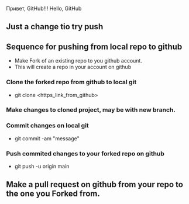 Привет, GitHub!!!
Hello, GitHub

## Just a change tio try push

## Sequence for pushing from local repo to github

* Make Fork of an existing repo to you github account.
* This will create a repo in your account on github

### Clone the forked repo from github to local git
* git clone <https_link_from_github>

### Make changes to cloned project, may be with new branch.

### Commit changes on local git
* git commit -am "message"

### Push commited changes to your forked repo on github
* git push -u origin main

## Make a pull request on github from your repo to the one you Forked from.
